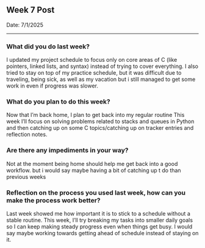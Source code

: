 ## Week 7 Post 

Date: 7/1/2025

---

### What did you do last week?
I updated my project schedule to focus only on core areas of C (like pointers, linked lists, and syntax) instead of trying to cover everything. I also tried to stay on top of my practice schedule, but it was difficult due to traveling, being sick, as well as my vacation but i still managed to get some work in even if progress was slower.

### What do you plan to do this week?
Now that I’m back home, I plan to get back into my regular routine This week I’ll focus on solving problems related to stacks and queues in Python  and then catching up on some C topics/catching up on tracker entries and reflection notes.

### Are there any impediments in your way?
Not at the moment being home should help me get back into a good workflow. but i would say maybe having a bit of catching up t do than previous weeks 

### Reflection on the process you used last week, how can you make the process work better?
Last week showed me how important it is to stick to a schedule without a stable routine. This week, I’ll try breaking my tasks into smaller daily goals so I can keep making steady progress even when things get busy. I would say maybe working towards getting ahead of schedule instead of staying on it.
